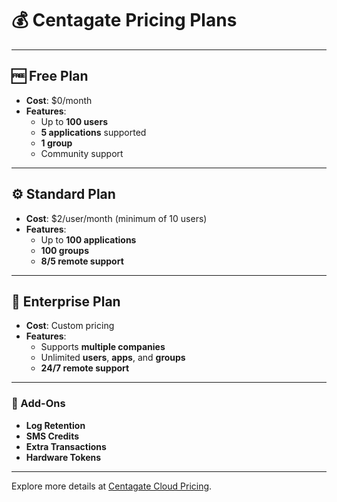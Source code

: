 # 💰 Centagate Pricing Plans

---

## 🆓 Free Plan

- **Cost**: $0/month  
- **Features**:
  - Up to **100 users**
  - **5 applications** supported
  - **1 group**
  - Community support

---

## ⚙️ Standard Plan

- **Cost**: $2/user/month (minimum of 10 users)  
- **Features**:
  - Up to **100 applications**
  - **100 groups**
  - **8/5 remote support**

---

## 🏢 Enterprise Plan

- **Cost**: Custom pricing  
- **Features**:
  - Supports **multiple companies**
  - Unlimited **users**, **apps**, and **groups**
  - **24/7 remote support**

---

### 📌 Add-Ons

- **Log Retention**
- **SMS Credits**
- **Extra Transactions**
- **Hardware Tokens**

---

Explore more details at [Centagate Cloud Pricing](https://centagatecloud.com/pricing/).  
